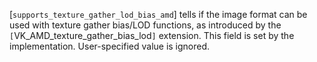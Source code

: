 [`supports_texture_gather_lod_bias_amd`] tells if the image format can be
used with texture gather bias/LOD functions, as introduced by the
`[`VK_AMD_texture_gather_bias_lod`]` extension.
This field is set by the implementation.
User-specified value is ignored.